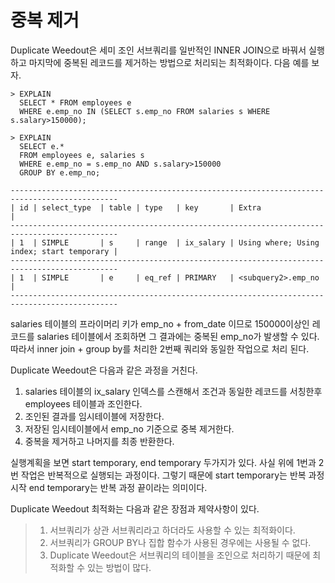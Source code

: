 # 중복 제거

Duplicate Weedout은 세미 조인 서브쿼리를 일반적인 INNER JOIN으로 바꿔서 실행하고 마지막에 중복된 레코드를 제거하는 방법으로 처리되는 최적화이다. 다음 예를 보자.

```mysql
> EXPLAIN
  SELECT * FROM employees e
  WHERE e.emp_no IN (SELECT s.emp_no FROM salaries s WHERE s.salary>150000);
  
> EXPLAIN
  SELECT e.* 
  FROM employees e, salaries s
  WHERE e.emp_no = s.emp_no AND s.salary>150000
  GROUP BY e.emp_no;
  
----------------------------------------------------------------------------------------------
| id | select_type  | table | type   | key       | Extra                                     |
----------------------------------------------------------------------------------------------
| 1  | SIMPLE       | s     | range  | ix_salary | Using where; Using index; start temporary |
----------------------------------------------------------------------------------------------
| 1  | SIMPLE       | e     | eq_ref | PRIMARY   | <subquery2>.emp_no                        |
----------------------------------------------------------------------------------------------
```

salaries 테이블의 프라이머리 키가 emp_no + from_date 이므로 150000이상인 레코드를 salaries 테이블에서 조회하면 그 결과에는 중복된 emp_no가 발생할 수 있다. 따라서 inner join + group by를 처리한 2번째 쿼리와 동일한 작업으로 처리 된다.

Duplicate Weedout은 다음과 같은 과정을 거친다.

1. salaries 테이블의 ix_salary 인덱스를 스캔해서 조건과 동일한 레코드를 서칭한후 employees 테이블과 조인한다.
2. 조인된 결과를 임시테이블에 저장한다.
3. 저장된 임시테이블에서 emp_no 기준으로 중복 제거한다.
4. 중복을 제거하고 나머지를 최종 반환한다.

실행계획을 보면 start temporary, end temporary 두가지가 있다. 사실 위에 1번과 2번 작업은 반복적으로 실행되는 과정이다. 그렇기 때문에 start temporary는 반복 과정 시작 end temporary는 반복 과정 끝이라는 의미이다.

Duplicate Weedout 최적화는 다음과 같은 장점과 제약사항이 있다.

> 1. 서브쿼리가 상관 서브쿼리라고 하더라도 사용할 수 있는 최적화이다.
> 2. 서브쿼리가 GROUP BY나 집합 함수가 사용된 경우에는 사용될 수 없다.
> 3. Duplicate Weedout은 서브쿼리의 테이블을 조인으로 처리하기 때문에 최적화할 수 있는 방법이 많다.